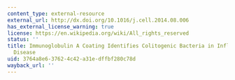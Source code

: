 ```yaml
---
content_type: external-resource
external_url: http://dx.doi.org/10.1016/j.cell.2014.08.006
has_external_license_warning: true
license: https://en.wikipedia.org/wiki/All_rights_reserved
status: ''
title: Immunoglobulin A Coating Identifies Colitogenic Bacteria in Inflammatory Bowel
  Disease
uid: 3764a8e6-3762-4c42-a31e-dffbf280c78d
wayback_url: ''
---
```

